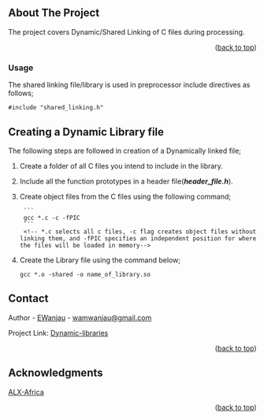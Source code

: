<!-- ABOUT THE PROJECT -->
## About The Project

The project covers Dynamic/Shared Linking of C files during processing.


<p align="right">(<a href="#readme-top">back to top</a>)</p>



### Usage
The shared linking file/library is used in preprocessor include directives as follows;

```
#include "shared_linking.h"
```
<!-- GETTING STARTED -->
## Creating a Dynamic Library file

The following steps are followed in creation of a Dynamically linked file;

1. Create a folder of all C files you intend to include in the library.
2. Include all the function prototypes in a header file(**_header_file.h_**).
3. Create object files from the C files using the following command;
        
        ```
        gcc *.c -c -fPIC
        ```
        <!-- *.c selects all c files, -c flag creates object files without linking them, and -fPIC specifies an independent position for where the files will be loaded in memory-->

4. Create the Library file using the command below;

    ```
    gcc *.o -shared -o name_of_library.so
    ```
    <!-- *.o selects all object files, -shared flag determines that a dynamic library is to be created-->
<!-- CONTACT -->
## Contact

Author - [EWanjau](https://github.com/EWanjau) - wamwanjau@gmail.com

Project Link: [Dynamic-libraries](https://github.com/EWanjau/alx-low_level_programming/tree/main/0x18-dynamic_libraries)

<p align="right">(<a href="#readme-top">back to top</a>)</p>

<!-- ACKNOWLEDGMENTS -->
## Acknowledgments

[ALX-Africa](https://www.alxafrica.com/)



<p align="right">(<a href="#readme-top">back to top</a>)</p>